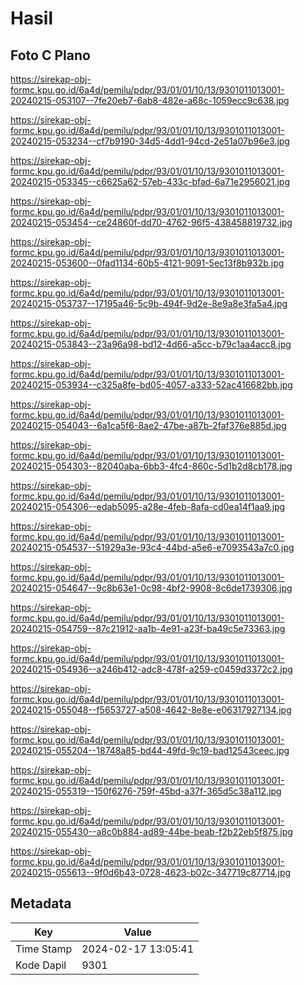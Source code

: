 # Hasil

## Foto C Plano

https://sirekap-obj-formc.kpu.go.id/6a4d/pemilu/pdpr/93/01/01/10/13/9301011013001-20240215-053107--7fe20eb7-6ab8-482e-a68c-1059ecc9c638.jpg

https://sirekap-obj-formc.kpu.go.id/6a4d/pemilu/pdpr/93/01/01/10/13/9301011013001-20240215-053234--cf7b9190-34d5-4dd1-94cd-2e51a07b96e3.jpg

https://sirekap-obj-formc.kpu.go.id/6a4d/pemilu/pdpr/93/01/01/10/13/9301011013001-20240215-053345--c6625a62-57eb-433c-bfad-6a71e2956021.jpg

https://sirekap-obj-formc.kpu.go.id/6a4d/pemilu/pdpr/93/01/01/10/13/9301011013001-20240215-053454--ce24860f-dd70-4762-96f5-438458819732.jpg

https://sirekap-obj-formc.kpu.go.id/6a4d/pemilu/pdpr/93/01/01/10/13/9301011013001-20240215-053600--0fad1134-60b5-4121-9091-5ec13f8b932b.jpg

https://sirekap-obj-formc.kpu.go.id/6a4d/pemilu/pdpr/93/01/01/10/13/9301011013001-20240215-053737--17195a46-5c9b-494f-9d2e-8e9a8e3fa5a4.jpg

https://sirekap-obj-formc.kpu.go.id/6a4d/pemilu/pdpr/93/01/01/10/13/9301011013001-20240215-053843--23a96a98-bd12-4d66-a5cc-b79c1aa4acc8.jpg

https://sirekap-obj-formc.kpu.go.id/6a4d/pemilu/pdpr/93/01/01/10/13/9301011013001-20240215-053934--c325a8fe-bd05-4057-a333-52ac416682bb.jpg

https://sirekap-obj-formc.kpu.go.id/6a4d/pemilu/pdpr/93/01/01/10/13/9301011013001-20240215-054043--6a1ca5f6-8ae2-47be-a87b-2faf376e885d.jpg

https://sirekap-obj-formc.kpu.go.id/6a4d/pemilu/pdpr/93/01/01/10/13/9301011013001-20240215-054303--82040aba-6bb3-4fc4-860c-5d1b2d8cb178.jpg

https://sirekap-obj-formc.kpu.go.id/6a4d/pemilu/pdpr/93/01/01/10/13/9301011013001-20240215-054306--edab5095-a28e-4feb-8afa-cd0ea14f1aa9.jpg

https://sirekap-obj-formc.kpu.go.id/6a4d/pemilu/pdpr/93/01/01/10/13/9301011013001-20240215-054537--51929a3e-93c4-44bd-a5e6-e7093543a7c0.jpg

https://sirekap-obj-formc.kpu.go.id/6a4d/pemilu/pdpr/93/01/01/10/13/9301011013001-20240215-054647--9c8b63e1-0c98-4bf2-9908-8c6de1739306.jpg

https://sirekap-obj-formc.kpu.go.id/6a4d/pemilu/pdpr/93/01/01/10/13/9301011013001-20240215-054759--87c21912-aa1b-4e91-a23f-ba49c5e73363.jpg

https://sirekap-obj-formc.kpu.go.id/6a4d/pemilu/pdpr/93/01/01/10/13/9301011013001-20240215-054936--a246b412-adc8-478f-a259-c0459d3372c2.jpg

https://sirekap-obj-formc.kpu.go.id/6a4d/pemilu/pdpr/93/01/01/10/13/9301011013001-20240215-055048--f5653727-a508-4642-8e8e-e06317927134.jpg

https://sirekap-obj-formc.kpu.go.id/6a4d/pemilu/pdpr/93/01/01/10/13/9301011013001-20240215-055204--18748a85-bd44-49fd-9c19-bad12543ceec.jpg

https://sirekap-obj-formc.kpu.go.id/6a4d/pemilu/pdpr/93/01/01/10/13/9301011013001-20240215-055319--150f6276-759f-45bd-a37f-365d5c38a112.jpg

https://sirekap-obj-formc.kpu.go.id/6a4d/pemilu/pdpr/93/01/01/10/13/9301011013001-20240215-055430--a8c0b884-ad89-44be-beab-f2b22eb5f875.jpg

https://sirekap-obj-formc.kpu.go.id/6a4d/pemilu/pdpr/93/01/01/10/13/9301011013001-20240215-055613--9f0d6b43-0728-4623-b02c-347719c87714.jpg


## Metadata

| Key        | Value               |
| ---------- | ------------------- |
| Time Stamp | 2024-02-17 13:05:41 |
| Kode Dapil | 9301                |



